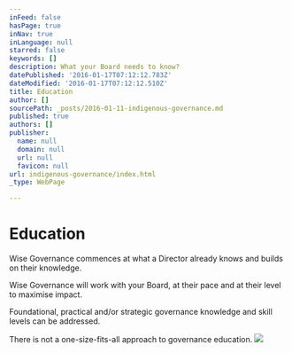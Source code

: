 ```yaml
---
inFeed: false
hasPage: true
inNav: true
inLanguage: null
starred: false
keywords: []
description: What your Board needs to know?
datePublished: '2016-01-17T07:12:12.783Z'
dateModified: '2016-01-17T07:12:12.510Z'
title: Education
author: []
sourcePath: _posts/2016-01-11-indigenous-governance.md
published: true
authors: []
publisher:
  name: null
  domain: null
  url: null
  favicon: null
url: indigenous-governance/index.html
_type: WebPage

---
```

# Education

Wise Governance commences at what a Director already knows and builds on their knowledge.

Wise Governance will work with your Board, at their pace and at their level to maximise impact. 

Foundational, practical and/or strategic governance knowledge and skill levels can be addressed.

There is not a one-size-fits-all approach to governance education.
![](https://the-grid-user-content.s3-us-west-2.amazonaws.com/58ac4c6e-7c25-449d-9fb0-1895e7f8a633.jpg)